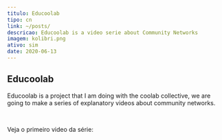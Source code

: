 ```yaml
---
titulo: Educoolab
tipo: cn
link: ~/posts/
descricao: Educoolab is a video serie about Community Networks
imagem: kolibri.png
ativo: sim
date: 2020-06-13
---
```


## Educoolab

Educoolab is a project that I am doing with the coolab collective, we are going to make a series of explanatory videos about community networks.

</br>

Veja o primeiro video da série:

</br>

<lite-youtube class="w-500px"
videoid="yGJajjOnIh4"
playlabel="Play: Keynote (Google I/O '18)"
params="controls=0&start=10&end=30&modestbranding=2&rel=0&enablejsapi=1"></lite-youtube>